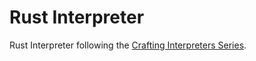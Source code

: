 
# Rust Interpreter

Rust Interpreter following the [Crafting Interpreters Series](https://craftinginterpreters.com/parsing-expressions.html).
